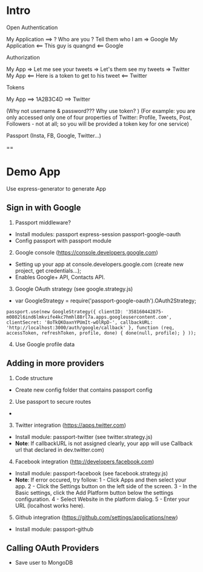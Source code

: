# Intro

Open Authentication

My Application ==> ? Who are you ? Tell them who I am => Google
My Application <== This guy is quangnd <== Google

Authorization

My App => Let me see your tweets => Let's them see my tweets => Twitter
My App <== Here is a token to get to his tweet <== Twitter

Tokens

My App ==>  1A2B3C4D ==> Twitter

(Why not username & password??? Why use token? )
(For example: you are only accessed only one of four properties of Twitter: Profile, Tweets, Post, Followers - not at all; so you will be provided a token key for one service)

Passport (Insta, FB, Google, Twitter...)

==
# Demo App

Use express-generator to generate App

## Sign in with Google
1. Passport middleware?
  - Install modules: passport express-session passport-google-oauth
  - Config passport with passport module
2. Google console (https://console.developers.google.com)
  - Setting up your app at console.developers.google.com (create new project, get credentials...);
  - Enables Google+ API, Contacts API.

3. Google OAuth strategy (see google.strategy.js)
  - var GoogleStrategy = require('passport-google-oauth').OAuth2Strategy;

  `passport.use(new GoogleStrategy({
    clientID: '358160442875-m0802l6ind6lmkvife4kc7hmhl88rl7a.apps.googleusercontent.com',
    clientSecret: '8oTkQKOaxnYPUmIt-wOlRpD-',
    callbackURL: 'http://localhost:3000/auth/google/callback'
  },
    function (req, accessToken, refreshToken, profile, done) {
      done(null, profile);
    }
  ));`

4. Use Google profile data

## Adding in more providers
1. Code structure
  - Create new config folder that contains passport config
2. Use passport to secure routes
  - 
3. Twitter integration (https://apps.twitter.com)
  - Install module: passport-twitter (see twitter.strategy.js)
  - **Note**: If callbackURL is not assigned clearly, your app will use Callback url that declared in dev.twitter.com)
4. Facebook integration (http://developers.facebook.com)
  - Install module: passport-facebook (see facebook.strategy.js)
  - **Note**: If error occured, try follow:
      1 - Click Apps and then select your app.
      2 - Click the Settings button on the left side of the screen.
      3 - In the Basic settings, click the Add Platform button below the settings configuration.
      4 - Select Website in the platform dialog.
      5 - Enter your URL (localhost works here).
5. Github integration (https://github.com/settings/applications/new)
  - Install module: passport-github 

## Calling OAuth Providers 
  - Save user to MongoDB